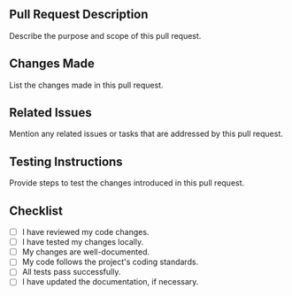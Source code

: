 ## Pull Request Description

Describe the purpose and scope of this pull request.

## Changes Made

List the changes made in this pull request.

## Related Issues

Mention any related issues or tasks that are addressed by this pull request.

## Testing Instructions

Provide steps to test the changes introduced in this pull request.

## Checklist

- [ ] I have reviewed my code changes.
- [ ] I have tested my changes locally.
- [ ] My changes are well-documented.
- [ ] My code follows the project's coding standards.
- [ ] All tests pass successfully.
- [ ] I have updated the documentation, if necessary.
